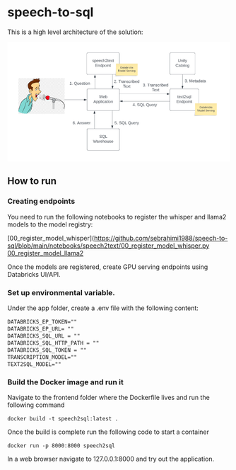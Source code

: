 # speech-to-sql

This is a high level architecture of the solution:

![plot](./speech2sql.png)

## How to run

### Creating endpoints

You need to run the following notebooks to register the whisper and llama2 models to the model registry:

[00_register_model_whisper](https://github.com/sebrahimi1988/speech-to-sql/blob/main/notebooks/speech2text/00_register_model_whisper.py
[00_register_model_llama2](https://github.com/sebrahimi1988/speech-to-sql/blob/main/notebooks/text2sql/Llama2/00_register_model_llama2.py)


Once the models are registered, create GPU serving endpoints using Databricks UI/API.

### Set up environmental variable.
Under the app folder, create a .env file with the following content:

```
DATABRICKS_EP_TOKEN=""
DATABRICKS_EP_URL= ""
DATABRICKS_SQL_URL = ""
DATABRICKS_SQL_HTTP_PATH = ""
DATABRICKS_SQL_TOKEN = ""
TRANSCRIPTION_MODEL=""
TEXT2SQL_MODEL=""
```
### Build the Docker image and run it

Navigate to the frontend folder where the Dockerfile lives and run the following command

```
docker build -t speech2sql:latest .
```

Once the build is complete run the following code to start a container

```
docker run -p 8000:8000 speech2sql
```

In a web browser navigate to 127.0.0.1:8000 and try out the application.